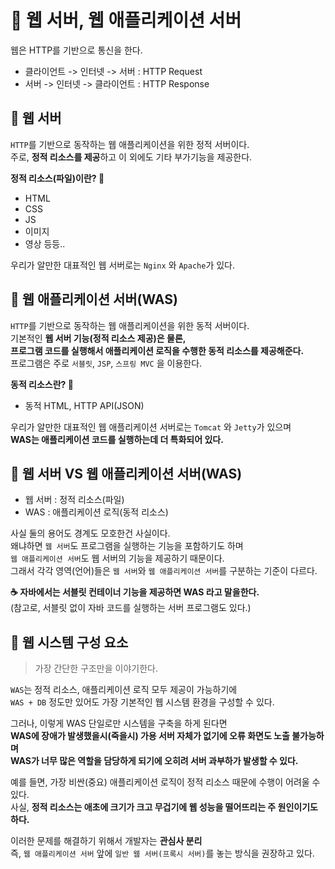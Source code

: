 # 📘 웹 서버, 웹 애플리케이션 서버
웹은 HTTP를 기반으로 통신을 한다.   
  
* 클라이언트 -> 인터넷 -> 서버 : HTTP Request 
* 서버 -> 인터넷 -> 클라이언트 : HTTP Response   

## 📖 웹 서버  
`HTTP`를 기반으로 동작하는 웹 애플리케이션을 위한 정적 서버이다.        
주로, **정적 리소스를 제공**하고 이 외에도 기타 부가기능을 제공한다.       

**정적 리소스(파일)이란? 🤔**   
* HTML
* CSS
* JS
* 이미지
* 영상 등등..  

우리가 알만한 대표적인 웹 서버로는 `Nginx` 와 `Apache`가 있다.    
 
## 📖 웹 애플리케이션 서버(WAS)  
`HTTP`를 기반으로 동작하는 웹 애플리케이션을 위한 동적 서버이다.   
기본적인 **웹 서버 기능(정적 리소스 제공)은 물론,**      
**프로그램 코드를 실행해서 애플리케이션 로직을 수행한 동적 리소스를 제공해준다.**       
프로그램은 주로 `서블릿`, `JSP`, `스프링 MVC` 을 이용한다.     

**동적 리소스란? 🤔**
* 동적 HTML, HTTP API(JSON)  

우리가 알만한 대표적인 웹 애플리케이션 서버로는 `Tomcat` 와 `Jetty`가 있으며       
**WAS는 애플리케이션 코드를 실행하는데 더 특화되어 있다.**     
       
## 📖 웹 서버 VS 웹 애플리케이션 서버(WAS)
   
* 웹 서버 : 정적 리소스(파일)   
* WAS : 애플리케이션 로직(동적 리소스)   
   
사실 둘의 용어도 경계도 모호한건 사실이다.    
왜냐하면 `웹 서버`도 프로그램을 실행하는 기능을 포함하기도 하며     
`웹 애플리케이션 서버`도 웹 서버의 기능을 제공하기 때문이다.    
그래서 각각 영역(언어)들은 `웹 서버`와 `웹 애플리케이션 서버`를 구분하는 기준이 다르다.       
       
**☕ 자바에서는 서블릿 컨테이너 기능을 제공하면 WAS 라고 말을한다.**   
(참고로, 서블릿 없이 자바 코드를 실행하는 서버 프로그램도 있다.)       

## 📖 웹 시스템 구성 요소   
> 가장 간단한 구조만을 이야기한다.          

[]()  

`WAS`는 정적 리소스, 애플리케이션 로직 모두 제공이 가능하기에       
`WAS + DB` 정도만 있어도 가장 기본적인 웹 시스템 환경을 구성할 수 있다.        

[]()  
     
그러나, 이렇게 WAS 단일로만 시스템을 구축을 하게 된다면   
**WAS에 장애가 발생했을시(죽을시) 가용 서버 자체가 없기에 오류 화면도 노출 불가능하며**  
**WAS가 너무 많은 역할을 담당하게 되기에 오히려 서버 과부하가 발생할 수 있다.**             
    
예를 들면, 가장 비싼(중요) 애플리케이션 로직이 정적 리소스 때문에 수행이 어려울 수 있다.          
사실, **정적 리소스는 애초에 크기가 크고 무겁기에 웹 성능을 떨어뜨리는 주 원인이기도 하다.**         
   
이러한 문제를 해결하기 위해서 개발자는 **관심사 분리**     
즉, `웹 애플리케이션 서버` 앞에 `일반 웹 서버(프록시 서버)`를 놓는 방식을 권장하고 있다.      








 

     




